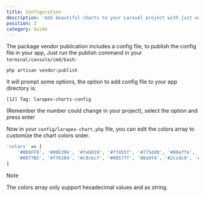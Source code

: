 ```yaml
---
title: Configuration
description: 'Add beautiful charts to your Laravel project with just one facade.'
position: 3
category: Guide
---
```


The package vendor publication includes a config file, to publish the config file in your app, Just run the publish command in your `terminal/console/cmd/bash`:

```php[php]
php artisan vendor:publish 
```

It will prompt some options, the option to add config file to your app directory is:

```bash[bash]
[12] Tag: larapex-charts-config
```

(Remember the number could change in your project), select the option and press enter

Now in your `config/larapex-chart.php` file, you can edit the colors array to customize the chart colors order.

```php
'colors' => [
    '#008FFB', '#00E396', '#feb019', '#ff455f', '#775dd0', '#80effe',
    '#0077B5', '#ff6384', '#c9cbcf', '#0057ff', '00a9f4', '#2ccdc9', '#5e72e4'
]
```

<alert type="danger">

Note

The colors array only support hexadecimal values and as string.

</alert>